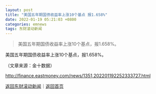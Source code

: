```yaml
---
layout: post
title: "美国五年期国债收益率上涨10个基点 报1.658%"
date: 2022-01-19 05:21:03 +0800
categories: emnews
tags: 东财滚动新闻
---
```

> 美国五年期国债收益率上涨10个基点，报1.658%。

<p>美国五年期国债收益率上涨10个基点，报1.658%。</p><p class="em_media">（文章来源：金十数据）</p>

<http://finance.eastmoney.com/news/1351,202201192252333727.html>

[返回东财滚动新闻](//finews.withounder.com/emnews/)｜[返回首页](//finews.withounder.com/)